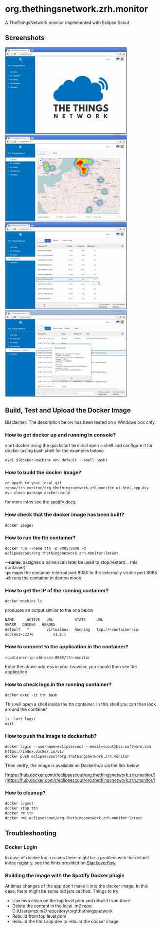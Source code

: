 # org.thethingsnetwork.zrh.monitor
A TheThingsNetwork monitor implemented with Eclipse Scout

## Screenshots
<img src="https://github.com/BSI-Business-Systems-Integration-AG/org.thethingsnetwork.zrh.monitor/blob/master/screenshots/ttn_monitor_home.png" width="400" margin="20">
<img src="https://github.com/BSI-Business-Systems-Integration-AG/org.thethingsnetwork.zrh.monitor/blob/master/screenshots/ttn_monitor_livemap.png" width="400" margin="20">

<img src="https://github.com/BSI-Business-Systems-Integration-AG/org.thethingsnetwork.zrh.monitor/blob/master/screenshots/ttn_monitor_gateways.png" width="400">
<img src="https://github.com/BSI-Business-Systems-Integration-AG/org.thethingsnetwork.zrh.monitor/blob/master/screenshots/ttn_monitor_messages.png" width="400">

## Build, Test and Upload the Docker Image

Disclaimer: The description below has been tested on a Windows box only.

### How to get docker up and running in console?
start docker using the quickstart terminal
open a shell and configure it for docker (using bash shell for the examples below)

```
eval $(docker-machine env default --shell bash)
```

### How to build the docker image?
```
cd <path to your local git repo>/ttn_monitor/org.thethingsnetwork.zrh.monitor.ui.html.app.dev
mvn clean package docker:build
```

for more infos see the [spotify docs](https://github.com/spotify/docker-maven-plugin).

### How check that the docker image has been built?
```
docker images
```

### How to run the ttn container?
```
docker run --name ttn -p 8085:8080 -d eclipsescout/org.thethingsnetwork.zrh.monitor:latest
```
**--name**: assignes a name (can later be used to stop/restart/... this container) <br>
**-p**: maps the container internal port 8080 to the externally visible port 8085 <br>
**-d**: runs the container in demon mode

### How to get the IP of the running container?
```
docker-machine ls
```
produces an output similar to the one below
```
NAME      ACTIVE   URL          STATE     URL                               SWARM   DOCKER   ERRORS
default   *        virtualbox   Running   tcp://<container-ip-address>:2376         v1.9.1
```

### How to connect to the application in the container?
```
<container-ip-address>:8085/ttn-monitor
```
Enter the above address in your browser, you should then see the application

### How to check logs in the running container?
```
docker exec -it ttn bash
```
This will open a shell inside the ttn container. In this shell you can then look around the container
```
ls -lart logs/
exit
```

### How to push the image to dockerhub?
```
docker login --username=eclipsescout --email=scout@bsi-software.com https://index.docker.io/v1/
docker push eclipsescout/org.thethingsnetwork.zrh.monitor
```
Then verify, the image is available on Dockerhub via the link below

[https://hub.docker.com/r/eclipsescout/org.thethingsnetwork.zrh.monitor/](https://hub.docker.com/r/eclipsescout/org.thethingsnetwork.zrh.monitor/)

### How to cleanup?
```
docker logout
docker stop ttn
docker rm ttn
docker rmi eclipsescout/org.thethingsnetwork.zrh.monitor:latest
```

## Troubleshooting

### Docker Login
In case of docker login issues there might be a problem with the default index registry, see the hints provided on [Stackoverflow](http://stackoverflow.com/questions/33748919/why-does-docker-login-fail-in-docker-quickstart-terminal-but-work-from-within)

### Building the image with the Spotify Docker plugin
At times changes of the app don't make it into the docker image. In this case, there might be some old jars cached.
Things to try:
-	Use mvn clean on the top level pom and rebuild from there
-	Delete the content in the local .m2 repo:  C:\Users\mzi\.m2\repository\org\thethingsnetwork
-	Rebuild from top level pom
-	Rebuild the html.app.dev to rebuild the docker image

